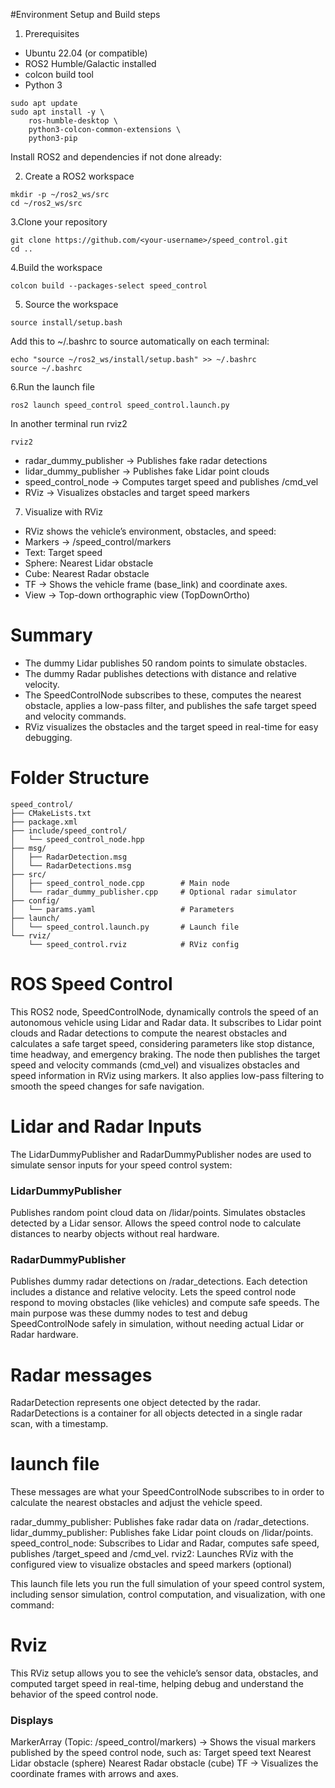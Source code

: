 #Environment Setup and Build steps

1. Prerequisites
- Ubuntu 22.04 (or compatible)
- ROS2 Humble/Galactic installed
- colcon build tool
- Python 3
```
sudo apt update
sudo apt install -y \
    ros-humble-desktop \
    python3-colcon-common-extensions \
    python3-pip
```
Install ROS2 and dependencies if not done already:

2. Create a ROS2 workspace
```
mkdir -p ~/ros2_ws/src
cd ~/ros2_ws/src
```

3.Clone your repository
```
git clone https://github.com/<your-username>/speed_control.git
cd ..
```

4.Build the workspace
```
colcon build --packages-select speed_control
```

5. Source the workspace
```
source install/setup.bash
```

Add this to ~/.bashrc to source automatically on each terminal:
```
echo "source ~/ros2_ws/install/setup.bash" >> ~/.bashrc
source ~/.bashrc
```
6.Run the launch file
```
ros2 launch speed_control speed_control.launch.py
```
In another terminal run rviz2
```
rviz2
```
- radar_dummy_publisher → Publishes fake radar detections
- lidar_dummy_publisher → Publishes fake Lidar point clouds
- speed_control_node → Computes target speed and publishes /cmd_vel
- RViz → Visualizes obstacles and target speed markers

7. Visualize with RViz

- RViz shows the vehicle’s environment, obstacles, and speed:
- Markers → /speed_control/markers
- Text: Target speed
- Sphere: Nearest Lidar obstacle
- Cube: Nearest Radar obstacle
- TF → Shows the vehicle frame (base_link) and coordinate axes.
-  View → Top-down orthographic view (TopDownOrtho)

# Summary

- The dummy Lidar publishes 50 random points to simulate obstacles.
- The dummy Radar publishes detections with distance and relative velocity.
- The SpeedControlNode subscribes to these, computes the nearest obstacle, applies a low-pass filter, and publishes the safe target speed and velocity commands.
- RViz visualizes the obstacles and the target speed in real-time for easy debugging.

# Folder Structure
```
speed_control/
├── CMakeLists.txt
├── package.xml
├── include/speed_control/
│   └── speed_control_node.hpp
├── msg/
│   ├── RadarDetection.msg
│   └── RadarDetections.msg
├── src/
│   ├── speed_control_node.cpp        # Main node
│   └── radar_dummy_publisher.cpp     # Optional radar simulator
├── config/
│   └── params.yaml                   # Parameters
├── launch/
│   └── speed_control.launch.py       # Launch file
└── rviz/
    └── speed_control.rviz            # RViz config
```
# ROS Speed Control
This ROS2 node, SpeedControlNode, dynamically controls the speed of an autonomous vehicle using Lidar and Radar data. It subscribes to Lidar point clouds and Radar detections to compute the nearest obstacles and calculates a safe target speed, considering parameters like stop distance, time headway, and emergency braking. The node then publishes the target speed and velocity commands (cmd_vel) and visualizes obstacles and speed information in RViz using markers. It also applies low-pass filtering to smooth the speed changes for safe navigation.

# Lidar and Radar Inputs
The LidarDummyPublisher and RadarDummyPublisher nodes are used to simulate sensor inputs for your speed control system:
### LidarDummyPublisher
Publishes random point cloud data on /lidar/points.
Simulates obstacles detected by a Lidar sensor.
Allows the speed control node to calculate distances to nearby objects without real hardware.

### RadarDummyPublisher
Publishes dummy radar detections on /radar_detections.
Each detection includes a distance and relative velocity.
Lets the speed control node respond to moving obstacles (like vehicles) and compute safe speeds.
The main purpose was these dummy nodes to test and debug SpeedControlNode safely in simulation, without needing actual Lidar or Radar hardware.

# Radar messages

RadarDetection represents one object detected by the radar.
RadarDetections is a container for all objects detected in a single radar scan, with a timestamp.

# launch file
These messages are what your SpeedControlNode subscribes to in order to calculate the nearest obstacles and adjust the vehicle speed.

radar_dummy_publisher: Publishes fake radar data on /radar_detections.
lidar_dummy_publisher: Publishes fake Lidar point clouds on /lidar/points.
speed_control_node: Subscribes to Lidar and Radar, computes safe speed, publishes /target_speed and /cmd_vel.
rviz2: Launches RViz with the configured view to visualize obstacles and speed markers (optional)

This launch file lets you run the full simulation of your speed control system, including sensor simulation, control computation, and visualization, with one command:

# Rviz
This RViz setup allows you to see the vehicle’s sensor data, obstacles, and computed target speed in real-time, helping debug and understand the behavior of the speed control node.

### Displays
MarkerArray (Topic: /speed_control/markers) → Shows the visual markers published by the speed control node, such as:
Target speed text
Nearest Lidar obstacle (sphere)
Nearest Radar obstacle (cube)
TF → Visualizes the coordinate frames with arrows and axes.
